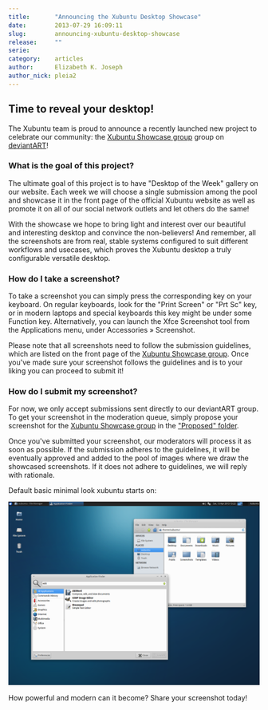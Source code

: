 ```yaml
---
title:       "Announcing the Xubuntu Desktop Showcase"
date:        2013-07-29 16:09:11
slug:        announcing-xubuntu-desktop-showcase
release:     ""
serie:       
category:    articles
author:      Elizabeth K. Joseph
author_nick: pleia2
---
```


Time to reveal your desktop!
----------------------------

The Xubuntu team is proud to announce a recently launched new project to celebrate our community: the [Xubuntu Showcase group](http://xubuntu-showcase.deviantart.com/) group on [deviantART](http://www.deviantart.com/)!

### What is the goal of this project?

The ultimate goal of this project is to have "Desktop of the Week" gallery on our website. Each week we will choose a single submission among the pool and showcase it in the front page of the official Xubuntu website as well as promote it on all of our social network outlets and let others do the same!

With the showcase we hope to bring light and interest over our beautiful and interesting desktop and convince the non-believers! And remember, all the screenshots are from real, stable systems configured to suit different workflows and usecases, which proves the Xubuntu desktop a truly configurable versatile desktop.

### How do I take a screenshot?

To take a screenshot you can simply press the corresponding key on your keyboard. On regular keyboards, look for the "Print Screen" or "Prt Sc" key, or in modern laptops and special keyboards this key might be under some Function key. Alternatively, you can launch the Xfce Screenshot tool from the Applications menu, under Accessories » Screenshot.

Please note that all screenshots need to follow the submission guidelines, which are listed on the front page of the [Xubuntu Showcase group](http://xubuntu-showcase.deviantart.com/). Once you've made sure your screenshot follows the guidelines and is to your liking you can proceed to submit it!

### How do I submit my screenshot?

For now, we only accept submissions sent directly to our deviantART group. To get your screenshot in the moderation queue, simply propose your screenshot for the [Xubuntu Showcase group](http://xubuntu-showcase.deviantart.com/) in the ["Proposed" folder](http://xubuntu-showcase.deviantart.com/gallery/44567713).

Once you've submitted your screenshot, our moderators will process it as soon as possible. If the submission adheres to the guidelines, it will be eventually approved and added to the pool of images where we draw the showcased screenshots. If it does not adhere to guidelines, we will reply with rationale.

Default basic minimal look xubuntu starts on:

![Xubuntu 13.04 Default](/assets/articles/2013/xubuntu_13_04_default_theme_by_gridcube.png)

How powerful and modern can it become? Share your screenshot today!
